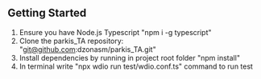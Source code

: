 ## Getting Started

1. Ensure you have
Node.js
Typescript "npm i -g typescript"
2. Clone the parkis_TA repository: "git@github.com:dzonasm/parkis_TA.git"
3. Install dependencies by running in project root folder "npm install"
4. In terminal write "npx wdio run test/wdio.conf.ts" command to run test
